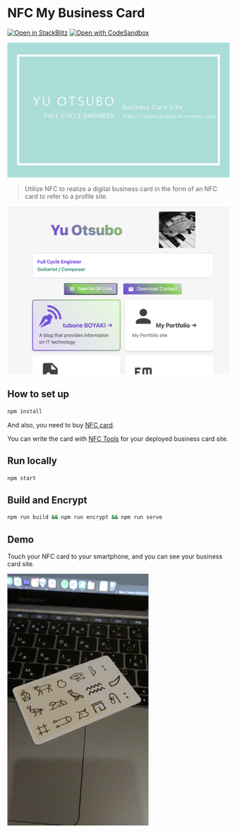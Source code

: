 # NFC My Business Card

[![Open in StackBlitz](https://developer.stackblitz.com/img/open_in_stackblitz.svg)](https://stackblitz.com/github/tubone24/nfcMyBusinessCard/tree/)
[![Open with CodeSandbox](https://assets.codesandbox.io/github/button-edit-lime.svg)](https://codesandbox.io/s/github/tubone24/nfcMyBusinessCard/tree/)

![header](public/ogp.png)

> Utilize NFC to realize a digital business card in the form of an NFC card to refer to a profile site.

![header](docs/screenshot.png)

## How to set up

```bash
npm install
```

And also, you need to buy [NFC card](https://www.amazon.com/Rewritable-Business-Compatible-NFC-Enabled-Devices%EF%BC%8810pcs%EF%BC%89/dp/B0BKSYWG3N/ref=sr_1_2?crid=KVQJC2CBTX8N&keywords=nfc%2Bcard&qid=1679507305&sprefix=nfc%2Bcar%2Caps%2C361&sr=8-2&th=1).

You can write the card with [NFC Tools](https://play.google.com/store/apps/details?id=com.wakdev.wdnfc&hl=ja&gl=US) for your deployed business card site.

## Run locally

```bash
npm start
```

## Build and Encrypt

```bash
npm run build && npm run encrypt && npm run serve
```

## Demo

Touch your NFC card to your smartphone, and you can see your business card site.

![demo](docs/demo.gif)
